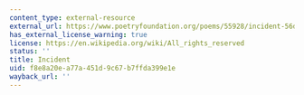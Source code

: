 ```yaml
---
content_type: external-resource
external_url: https://www.poetryfoundation.org/poems/55928/incident-56d237f70bd32
has_external_license_warning: true
license: https://en.wikipedia.org/wiki/All_rights_reserved
status: ''
title: Incident
uid: f8e8a20e-a77a-451d-9c67-b7ffda399e1e
wayback_url: ''
---
```


